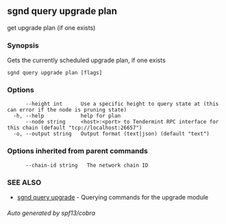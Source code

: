 ## sgnd query upgrade plan

get upgrade plan (if one exists)

### Synopsis

Gets the currently scheduled upgrade plan, if one exists

```
sgnd query upgrade plan [flags]
```

### Options

```
      --height int      Use a specific height to query state at (this can error if the node is pruning state)
  -h, --help            help for plan
      --node string     <host>:<port> to Tendermint RPC interface for this chain (default "tcp://localhost:26657")
  -o, --output string   Output format (text|json) (default "text")
```

### Options inherited from parent commands

```
      --chain-id string   The network chain ID
```

### SEE ALSO

* [sgnd query upgrade](sgnd_query_upgrade.md)	 - Querying commands for the upgrade module

###### Auto generated by spf13/cobra

